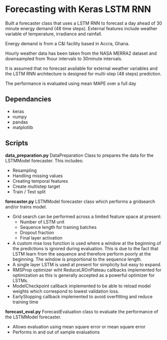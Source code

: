 # Forecasting with Keras LSTM RNN
Built a forecaster class that uses a LSTM RNN to forecast a day ahead of 30 minute energy demand (48 time steps).
External features include weather variable of temperature, irradiance and rainfall.

Energy demand is from a C&I facility based in Accra, Ghana.

Hourly weather data has been taken from the NASA MERRA2 dataset and downsampled from 1hour intervals to 30minute intervals.

It is assumed that no forecast available for external weather variables and the LSTM RNN architecture is designed for multi-step (48 steps) prediction.

The performance is evaluated using mean MAPE over a full day

## Dependancies
- keras
- numpy
- pandas
- matplotlib

## Scripts
**data_preparation.py**
DataPreparation Class to prepares the data for the LSTMModel forecaster.  This includes:
- Resampling
- Handling missing values
- Creating temporal features
- Create multistep target
- Train / Test split

**forecaster.py**
LSTMModel forecaster class which performs a gridsearch and/or trains model.
- Grid search can be performed across a limited feature space at present:
  - Number of LSTM unit
  - Sequence length for training batches
  - Dropout fraction
  - Final layer activation
- A custom mse loss function is used where a window at the beginning of the predictions is ignored during evaluation. This is due to the fact that LSTM learn from the sequence and therefore perform poorly at the beginning. The window is proportional to the sequence length.
- A single layer LSTM is used at present for simplicity but easy to expand.
- RMSProp optimizer wiht ReduceLROnPlateau callbacks implemented for optimization as this is generally accepted as a powerful optimizer for LSTMs.
- ModelCheckpoint callback implemented to be able to reload model weights which correspond to lowest validation loss.
- EarlyStopping callback implemented to avoid overfitting and reduce training time

**forecast_eval.py**
ForecastEvaluation class to evaluate the performance of the LSTMModel forecaster.
- Allows evaluation using mean square error or mean square error
- Performs in and out of sample evaluations
